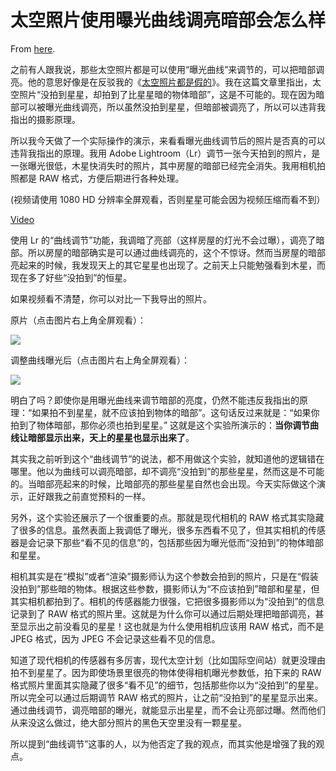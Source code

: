 # 太空照片使用曝光曲线调亮暗部会怎么样

From [here](https://yinwang1.substack.com/p/a74).

<span>之前有人跟我说，那些太空照片都是可以使用“曝光曲线”来调节的，可以把暗部调亮。他的意思好像是在反驳我的《</span>[太空照片都是假的](https://yinwang1.substack.com/p/f00)<span>》。我在这篇文章里指出，太空照片“没拍到星星，却拍到了比星星暗的物体暗部”，这是不可能的。现在因为暗部可以被曝光曲线调亮，所以虽然没拍到星星，但暗部被调亮了，所以可以违背我指出的摄影原理。</span>

所以我今天做了一个实际操作的演示，来看看曝光曲线调节后的照片是否真的可以违背我指出的原理。我用 Adobe Lightroom（Lr）调节一张今天拍到的照片，是一张曝光很低，木星快消失时的照片，其中房屋的暗部已经完全消失。我用相机拍照都是 RAW 格式，方便后期进行各种处理。

(视频请使用 1080 HD 分辨率全屏观看，否则星星可能会因为视频压缩而看不到）

[Video](https://www.youtube-nocookie.com/embed/lqIWRDozu20)

使用 Lr 的“曲线调节”功能，我调暗了亮部（这样房屋的灯光不会过曝），调亮了暗部。所以房屋的暗部确实是可以通过曲线调亮的，这个不惊讶。然而当房屋的暗部亮起来的时候，我发现天上的其它星星也出现了。之前天上只能勉强看到木星，而现在多了好些“没拍到”的恒星。

如果视频看不清楚，你可以对比一下我导出的照片。

原片（点击图片右上角全屏观看）：

![](https://substackcdn.com/image/fetch/w_1456,c_limit,f_auto,q_auto:good,fl_progressive:steep/https%3A%2F%2Fsubstack-post-media.s3.amazonaws.com%2Fpublic%2Fimages%2Faf512b47-e6cf-4aec-a47a-e00d302a9d4b_6000x4000.jpeg)

调整曲线曝光后（点击图片右上角全屏观看）：

![](https://substackcdn.com/image/fetch/w_1456,c_limit,f_auto,q_auto:good,fl_progressive:steep/https%3A%2F%2Fsubstack-post-media.s3.amazonaws.com%2Fpublic%2Fimages%2F466b4676-a0a8-4db7-a989-525884246ba3_6000x4000.jpeg)

<span>明白了吗？即使你是用曝光曲线来调节暗部的亮度，仍然不能违反我指出的原理：“如果拍不到星星，就不应该拍到物体的暗部”。这句话反过来就是：“如果你拍到了物体暗部，那你必须也拍到星星。” 这就是这个实验所演示的：</span>**当你调节曲线让暗部显示出来，天上的星星也显示出来了**<span>。</span>

其实我之前听到这个“曲线调节”的说法，都不用做这个实验，就知道他的逻辑错在哪里。他以为曲线可以调亮暗部，却不调亮“没拍到”的那些星星，然而这是不可能的。当暗部亮起来的时候，比暗部亮的那些星星自然也会出现。今天实际做这个演示，正好跟我之前直觉预料的一样。

另外，这个实验还展示了一个很重要的点。那就是现代相机的 RAW 格式其实隐藏了很多的信息。虽然表面上我调低了曝光，很多东西看不见了，但其实相机的传感器是会记录下那些“看不见的信息”的，包括那些因为曝光低而“没拍到”的物体暗部和星星。

相机其实是在“模拟”或者“渲染”摄影师认为这个参数会拍到的照片，只是在“假装没拍到”那些暗的物体。根据这些参数，摄影师认为“不应该拍到”暗部和星星，但其实相机都拍到了。相机的传感器能力很强，它把很多摄影师以为“没拍到”的信息记录到了 RAW 格式的照片里。这就是为什么你可以通过后期处理把暗部调亮，甚至显示出之前没看见的星星！这也就是为什么使用相机应该用 RAW 格式，而不是 JPEG 格式，因为 JPEG 不会记录这些看不见的信息。

知道了现代相机的传感器有多厉害，现代太空计划（比如国际空间站）就更没理由拍不到星星了。因为即使场景里很亮的物体使得相机曝光参数低，拍下来的 RAW 格式照片里面其实隐藏了很多“看不见”的细节，包括那些你以为“没拍到”的星星。所以完全可以通过后期调节 RAW 格式的照片，让之前“没拍到”的星星显示出来。通过曲线调节，调亮暗部的曝光，就能显示出星星，而不会让亮部过曝。然而他们从来没这么做过，绝大部分照片的黑色天空里没有一颗星星。

所以提到“曲线调节”这事的人，以为他否定了我的观点，而其实他是增强了我的观点。
